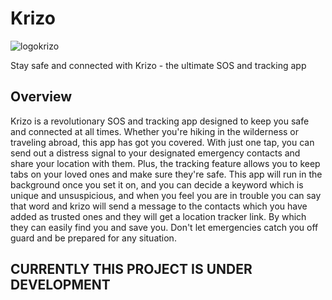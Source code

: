 # Krizo
![logokrizo](https://user-images.githubusercontent.com/91713896/211191610-04670d61-9a95-4e61-a5c1-c86a60c77634.jpeg)

Stay safe and connected with Krizo - the ultimate SOS and tracking app

## Overview

Krizo is a revolutionary SOS and tracking app designed to keep you safe and connected at all times. Whether you're hiking in the wilderness or traveling abroad, this app has got you covered. With just one tap, you can send out a distress signal to your designated emergency contacts and share your location with them. Plus, the tracking feature allows you to keep tabs on your loved ones and make sure they're safe. This app will run in the background once you set it on, and you can decide a keyword which is unique and unsuspicious, and when you feel you are in trouble you can say that word and krizo will send a message to the contacts which you have added as trusted ones and they will get a location tracker link. By which they can easily find you and save you. Don't let emergencies catch you off guard and be prepared for any situation.

## CURRENTLY THIS PROJECT IS UNDER DEVELOPMENT
